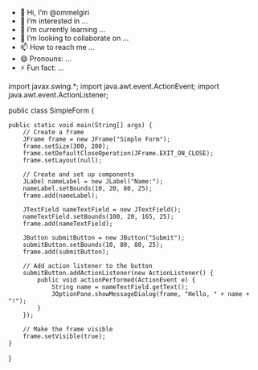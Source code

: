 - 👋 Hi, I’m @ommelgiri
- 👀 I’m interested in ...
- 🌱 I’m currently learning ...
- 💞️ I’m looking to collaborate on ...
- 📫 How to reach me ...
- 😄 Pronouns: ...
- ⚡ Fun fact: ...

<!---
ommelgiri/ommelgiri is a ✨ special ✨ repository because its `README.md` (this file) appears on your GitHub profile.
You can click the Preview link to take a look at your changes.
--->
import javax.swing.*;
import java.awt.event.ActionEvent;
import java.awt.event.ActionListener;

public class SimpleForm {

    public static void main(String[] args) {
        // Create a frame
        JFrame frame = new JFrame("Simple Form");
        frame.setSize(300, 200);
        frame.setDefaultCloseOperation(JFrame.EXIT_ON_CLOSE);
        frame.setLayout(null);

        // Create and set up components
        JLabel nameLabel = new JLabel("Name:");
        nameLabel.setBounds(10, 20, 80, 25);
        frame.add(nameLabel);

        JTextField nameTextField = new JTextField();
        nameTextField.setBounds(100, 20, 165, 25);
        frame.add(nameTextField);

        JButton submitButton = new JButton("Submit");
        submitButton.setBounds(10, 80, 80, 25);
        frame.add(submitButton);

        // Add action listener to the button
        submitButton.addActionListener(new ActionListener() {
            public void actionPerformed(ActionEvent e) {
                String name = nameTextField.getText();
                JOptionPane.showMessageDialog(frame, "Hello, " + name + "!");
            }
        });

        // Make the frame visible
        frame.setVisible(true);
    }
}
